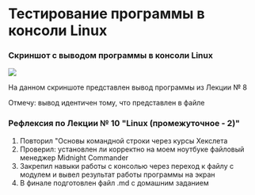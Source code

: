 <h1>Тестирование программы в консоли Linux</h1>

<h3>Скриншот с выводом программы в консоли Linux</h3>
<img src='/Users/mikhailsaharov/Desktop/programming_homeworks/images/lection_10_programm.png'></img>

<p>На данном скриншоте представлен вывод программы из Лекции № 8</p>
<p>Отмечу: вывод идентичен тому, что представлен в файле</p>

<h3>Рефлексия по Лекции № 10 "Linux (промежуточное - 2)"</h3>

<ol>
<li>Повторил "Основы командной строки через курсы Хекслета</li>
<li>Проверил: установлен ли корректно на моем ноутбуке файловый менеджер Midnight Commander</li>
<li>Закрепил навыки работы с консолью через переход к файлу с модулем и вывел результат работы программы на экран</li>
<li>В финале подготовлен файл .md с домашним заданием</li>
</ol>
